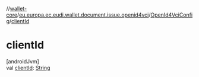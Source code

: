 //[wallet-core](../../../index.md)/[eu.europa.ec.eudi.wallet.document.issue.openid4vci](../index.md)/[OpenId4VciConfig](index.md)/[clientId](client-id.md)

# clientId

[androidJvm]\
val [clientId](client-id.md): [String](https://kotlinlang.org/api/latest/jvm/stdlib/kotlin/-string/index.html)
